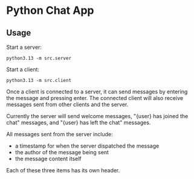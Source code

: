 # Python Chat App

## Usage
Start a server:
```shell
python3.13 -m src.server
```
Start a client:
```shell
python3.13 -m src.client
```

Once a client is connected to a server, it can send messages by entering the message and pressing enter.
The connected client will also receive messages sent from other clients and the server.

Currently the server will send welcome messages, "{user} has joined the chat" messages, and "{user} has left the chat" messages.

All messages sent from the server include:
- a timestamp for when the server dispatched the message
- the author of the message being sent
- the message content itself

Each of these three items has its own header.